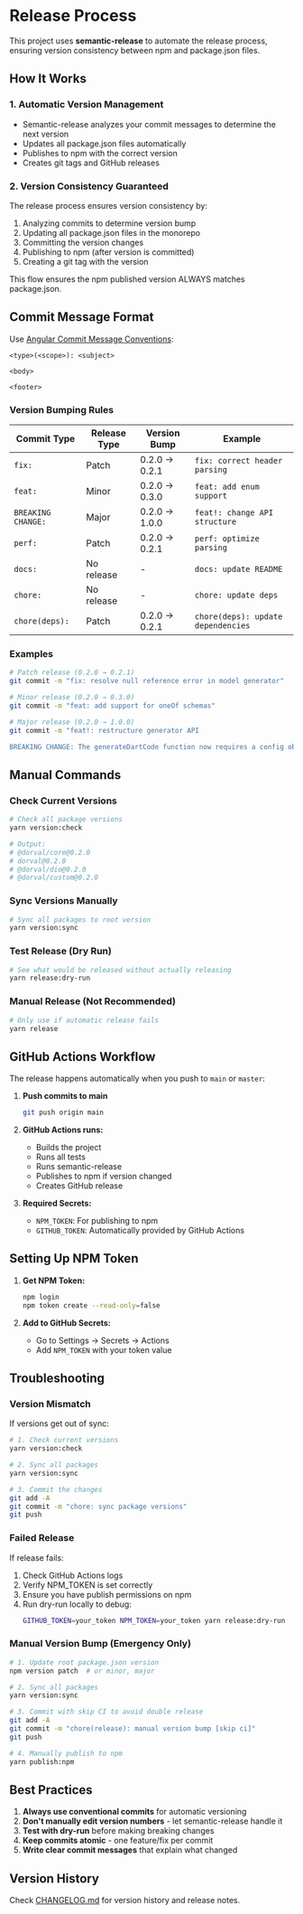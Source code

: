 # Release Process

This project uses **semantic-release** to automate the release process, ensuring version consistency between npm and package.json files.

## How It Works

### 1. **Automatic Version Management**
- Semantic-release analyzes your commit messages to determine the next version
- Updates all package.json files automatically
- Publishes to npm with the correct version
- Creates git tags and GitHub releases

### 2. **Version Consistency Guaranteed**
The release process ensures version consistency by:
1. Analyzing commits to determine version bump
2. Updating all package.json files in the monorepo
3. Committing the version changes
4. Publishing to npm (after version is committed)
5. Creating a git tag with the version

This flow ensures the npm published version ALWAYS matches package.json.

## Commit Message Format

Use [Angular Commit Message Conventions](https://github.com/angular/angular/blob/master/CONTRIBUTING.md#-commit-message-format):

```
<type>(<scope>): <subject>

<body>

<footer>
```

### Version Bumping Rules

| Commit Type | Release Type | Version Bump | Example |
|------------|--------------|--------------|---------|
| `fix:` | Patch | 0.2.0 → 0.2.1 | `fix: correct header parsing` |
| `feat:` | Minor | 0.2.0 → 0.3.0 | `feat: add enum support` |
| `BREAKING CHANGE:` | Major | 0.2.0 → 1.0.0 | `feat!: change API structure` |
| `perf:` | Patch | 0.2.0 → 0.2.1 | `perf: optimize parsing` |
| `docs:` | No release | - | `docs: update README` |
| `chore:` | No release | - | `chore: update deps` |
| `chore(deps):` | Patch | 0.2.0 → 0.2.1 | `chore(deps): update dependencies` |

### Examples

```bash
# Patch release (0.2.0 → 0.2.1)
git commit -m "fix: resolve null reference error in model generator"

# Minor release (0.2.0 → 0.3.0)
git commit -m "feat: add support for oneOf schemas"

# Major release (0.2.0 → 1.0.0)
git commit -m "feat!: restructure generator API

BREAKING CHANGE: The generateDartCode function now requires a config object"
```

## Manual Commands

### Check Current Versions
```bash
# Check all package versions
yarn version:check

# Output:
# @dorval/core@0.2.0
# dorval@0.2.0
# @dorval/dio@0.2.0
# @dorval/custom@0.2.0
```

### Sync Versions Manually
```bash
# Sync all packages to root version
yarn version:sync
```

### Test Release (Dry Run)
```bash
# See what would be released without actually releasing
yarn release:dry-run
```

### Manual Release (Not Recommended)
```bash
# Only use if automatic release fails
yarn release
```

## GitHub Actions Workflow

The release happens automatically when you push to `main` or `master`:

1. **Push commits to main**
   ```bash
   git push origin main
   ```

2. **GitHub Actions runs:**
   - Builds the project
   - Runs all tests
   - Runs semantic-release
   - Publishes to npm if version changed
   - Creates GitHub release

3. **Required Secrets:**
   - `NPM_TOKEN`: For publishing to npm
   - `GITHUB_TOKEN`: Automatically provided by GitHub Actions

## Setting Up NPM Token

1. **Get NPM Token:**
   ```bash
   npm login
   npm token create --read-only=false
   ```

2. **Add to GitHub Secrets:**
   - Go to Settings → Secrets → Actions
   - Add `NPM_TOKEN` with your token value

## Troubleshooting

### Version Mismatch
If versions get out of sync:
```bash
# 1. Check current versions
yarn version:check

# 2. Sync all packages
yarn version:sync

# 3. Commit the changes
git add -A
git commit -m "chore: sync package versions"
git push
```

### Failed Release
If release fails:
1. Check GitHub Actions logs
2. Verify NPM_TOKEN is set correctly
3. Ensure you have publish permissions on npm
4. Run dry-run locally to debug:
   ```bash
   GITHUB_TOKEN=your_token NPM_TOKEN=your_token yarn release:dry-run
   ```

### Manual Version Bump (Emergency Only)
```bash
# 1. Update root package.json version
npm version patch  # or minor, major

# 2. Sync all packages
yarn version:sync

# 3. Commit with skip CI to avoid double release
git add -A
git commit -m "chore(release): manual version bump [skip ci]"
git push

# 4. Manually publish to npm
yarn publish:npm
```

## Best Practices

1. **Always use conventional commits** for automatic versioning
2. **Don't manually edit version numbers** - let semantic-release handle it
3. **Test with dry-run** before making breaking changes
4. **Keep commits atomic** - one feature/fix per commit
5. **Write clear commit messages** that explain what changed

## Version History

Check [CHANGELOG.md](./CHANGELOG.md) for version history and release notes.